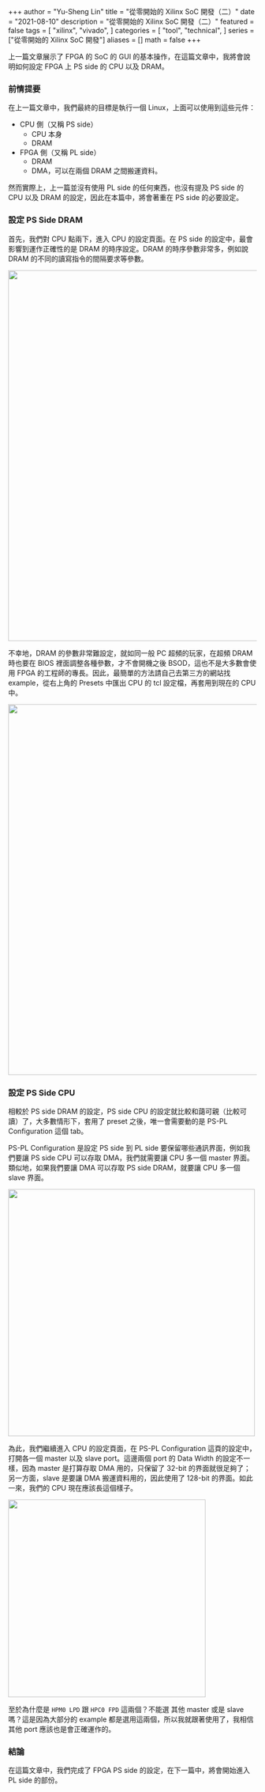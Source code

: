 +++
author = "Yu-Sheng Lin"
title = "從零開始的 Xilinx SoC 開發（二）"
date = "2021-08-10"
description = "從零開始的 Xilinx SoC 開發（二）"
featured = false
tags = [
    "xilinx",
    "vivado",
]
categories = [
    "tool",
    "technical",
]
series = ["從零開始的 Xilinx SoC 開發"]
aliases = []
math = false
+++

上一篇文章展示了 FPGA 的 SoC 的 GUI 的基本操作，在這篇文章中，我將會說明如何設定 FPGA 上 PS side 的 CPU 以及 DRAM。

<!--more-->

### 前情提要

在上一篇文章中，我們最終的目標是執行一個 Linux，上面可以使用到這些元件：

* CPU 側（又稱 PS side）
	* CPU 本身
	* DRAM
* FPGA 側（又稱 PL side）
	* DRAM
	* DMA，可以在兩個 DRAM 之間搬運資料。

然而實際上，上一篇並沒有使用 PL side 的任何東西，也沒有提及 PS side 的 CPU 以及 DRAM 的設定，因此在本篇中，將會著重在 PS side 的必要設定。

### 設定 PS Side DRAM

首先，我們對 CPU 點兩下，進入 CPU 的設定頁面。在 PS side 的設定中，最會影響到運作正確性的是 DRAM 的時序設定。DRAM 的時序參數非常多，例如說 DRAM 的不同的讀寫指令的間隔要求等參數。

<img src="/post_images/xilinx-soc/031-dram.png" width="750" class="default-insert" />

不幸地，DRAM 的參數非常難設定，就如同一般 PC 超頻的玩家，在超頻 DRAM 時也要在 BIOS 裡面調整各種參數，才不會開機之後 BSOD，這也不是大多數會使用 FPGA 的工程師的專長。因此，最簡單的方法請自己去第三方的網站找 example，從右上角的 Presets 中匯出 CPU 的 tcl 設定檔，再套用到現在的 CPU 中。

<img src="/post_images/xilinx-soc/032-configure-again.png" width="750" class="default-insert" />

### 設定 PS Side CPU

相較於 PS side DRAM 的設定，PS side CPU 的設定就比較和藹可親（比較可讀）了，大多數情形下，套用了 preset 之後，唯一會需要動的是 PS-PL Configuration 這個 tab。

PS-PL Configuration 是設定 PS side 到 PL side 要保留哪些通訊界面，例如我們要讓 PS side CPU 可以存取 DMA，我們就需要讓 CPU 多一個 master 界面。類似地，如果我們要讓 DMA 可以存取 PS side DRAM，就要讓 CPU 多一個 slave 界面。

<img src="/post_images/xilinx-soc/033-ps-pl-configure.png" width="500" class="default-insert" />

為此，我們繼續進入 CPU 的設定頁面，在 PS-PL Configuration 這頁的設定中，打開各一個 master 以及 slave port。這邊兩個 port 的 Data Width 的設定不一樣，因為 master 是打算存取 DMA 用的，只保留了 32-bit 的界面就很足夠了；另一方面，slave 是要讓 DMA 搬運資料用的，因此使用了 128-bit 的界面。如此一來，我們的 CPU 現在應該長這個樣子。

<img src="/post_images/xilinx-soc/034-new-cpu.png" width="400" class="default-insert" />

至於為什麼是 `HPM0 LPD` 跟 `HPC0 FPD` 這兩個？不能選 其他 master 或是 slave 嗎？這是因為大部分的 example 都是選用這兩個，所以我就跟著使用了，我相信其他 port 應該也是會正確運作的。

### 結論

在這篇文章中，我們完成了 FPGA PS side 的設定，在下一篇中，將會開始進入 PL side 的部份。
